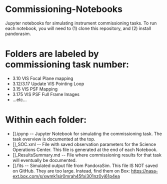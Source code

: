 # Commissioning-Notebooks
Jupyter notebooks for simulating instrument commissioning tasks. To run each notebook, you will need to (1) clone this repository, and (2) install pandorasim.

# Folders are labeled by commissioning task number: 
- 3.10 VIS Focal Plane mapping
- 3.12/3.17 Update VIS Pointing Loop
- 3.15 VIS PSF Mapping
- 3.175 VIS PSF Full Frame Images
- ...etc...

# Within each folder:
- [].ipynp -- Jupyter Notebook for simulating the commissioning task. The task overview is documented at the top. 
- []_SOC.xml -- File with saved observation parameters for the Science Operations Center. This file is generated at the end of each Notebook. 
- []_ResultsSummary.md -- File where commissioning results for that task will eventually be documented.
- [].fits -- Simulated output file from PandoraSim. This file IS NOT saved on GitHub. They are too large. Instead, find them on Box: https://nasa-ext.box.com/s/xwmk1sjr0mrah45fxi301nz0vj61p4ea 

